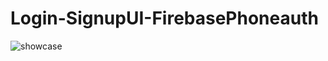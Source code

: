 # Login-SignupUI-FirebasePhoneauth
![showcase](https://user-images.githubusercontent.com/55942632/65833006-fad40600-e2e8-11e9-8ff5-98b89cd39731.png)

